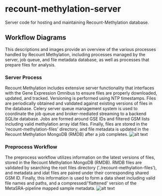 # recount-methylation-server
Server code for hosting and maintaining Recount-Methylation database.

## Workflow Diagrams
This descriptions and images provide an overview of the various processes handled by Recount Methylation, including processes managed by the server, job queue, and file metadata database, as well as processes that prepare files for analysis.

### Server Process
Recount Methylation includes extensive server functionality that interfaces with the Gene Expression Omnibus to ensure files are properly downloaded, updated, and tracked. Versioning is performed using NTP timestamps. Files are periodically obtained and validated against existing versions of files in the database. Celery server queue management system is used to coordinate the job queue and broker-mediated streaming to a backend SQLite database. Jobs are formed around GSE IDs and filtered GSM lists including valid methylation array idat files. Finally, files are stored in the 'recount-methylation-files' directory, and file metadata is updated in the Recount Methylation MongoDB (RMDB) after a job completes.
![alt text](https://github.com/metamaden/recount-methylation-server/blob/master/server_workflow.jpg "Recount Methylation Server Process")

### Preprocess Workflow
The preprocess workflow utilizes information on the latest versions of files, stored in the Recount Methylation MongoDB (RMDB). RMDB files are validated by searching the root files directory ('./recount-methylation-files'), and metadata and idat files are paired under their corresponding shared GSM ID. Finally, this information is used to form a data sheet including valid file names and paths, and a compressed/'flattened' version of the MetaSRA-pipeline mapped sample metadata. 
![alt text](https://github.com/metamaden/recount-methylation-server/blob/master/preprocess_workflow.jpg "Recount Methylation Server Process")
